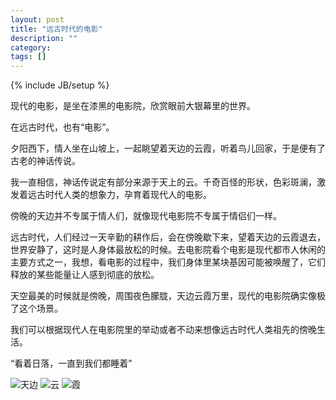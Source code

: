 ```yaml
---
layout: post
title: "远古时代的电影"
description: ""
category: 
tags: []
---
```

{% include JB/setup %}

现代的电影，是坐在漆黑的电影院，欣赏眼前大银幕里的世界。

在远古时代，也有“电影”。

夕阳西下，情人坐在山坡上，一起眺望着天边的云霞，听着鸟儿回家，于是便有了古老的神话传说。

我一直相信，神话传说定有部分来源于天上的云。千奇百怪的形状，色彩斑澜，激发着远古时代人类的想象力，孕育着现代人的电影。

傍晚的天边并不专属于情人们，就像现代电影院不专属于情侣们一样。

远古时代，人们经过一天辛勤的耕作后，会在傍晚歇下来，望着天边的云霞退去，世界安静了，这时是人身体最放松的时候。去电影院看个电影是现代都市人休闲的主要方式之一，我想，看电影的过程中，我们身体里某块基因可能被唤醒了，它们释放的某些能量让人感到彻底的放松。

天空最美的时候就是傍晚，周围夜色朦胧，天边云霞万里，现代的电影院确实像极了这个场景。

我们可以根据现代人在电影院里的举动或者不动来想像远古时代人类祖先的傍晚生活。

“看着日落，一直到我们都睡着”

![天边](http://ww2.sinaimg.cn/mw690/005Jo1fAgw1ekca21b929j31kw16o1f7.jpg)
![云](http://ww4.sinaimg.cn/mw690/005Jo1fAgw1ekca1go1ghj31kw16owwy.jpg)
![霞](http://ww1.sinaimg.cn/mw690/005Jo1fAjw1ekc9s28snej318g0xctec.jpg)

